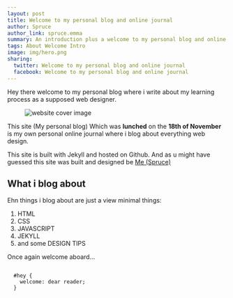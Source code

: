 ```yaml
---
layout: post
title: Welcome to my personal blog and online journal
author: Spruce
author_link: spruce.emma
summary: An introduction plus a welcome to my personal blog and online journal
tags: About Welcome Intro
image: img/hero.png
sharing:
  twitter: Welcome to my personal blog and online journal
  facebook: Welcome to my personal blog and online journal
---
```


<p class="p-article__lead">
Hey there welcome to my personal blog where i write about my learning process as a supposed web designer.
</p>
 <figure class="p-article__img">
  <img src="{{ site.baseurl }}/assets/img/hero.png" alt="website cover image" />
 </figure>
<p>
This site (My personal blog) Which was <strong>lunched</strong> on the <b> 18th of November </b> is my own personal online journal where i blog about everything web design.
</p>
  <p>
  This site is built with Jekyll and hosted on Github. And as u might have guessed this site was built and designed be <a href="https://facebook.com/spruce.emma">Me (Spruce) </a>
  </p>
<h2 class='p-article__heading'>What i blog about</h2>
<p>
Ehn things i blog about are just a view minimal things:
</p>

<ol class='p-article__items'>
<li>
HTML
</li>
<li>
CSS
</li>
<li>
JAVASCRIPT
</li>
<li>
JEKYLL
</li>
<li>
and some DESIGN TIPS
</li>
</ol>
<p>Once again welcome aboard... </p>

<pre class="language-css">
<code class="language-css">
  #hey {
    welcome: dear reader;
  }
</code>
</pre>